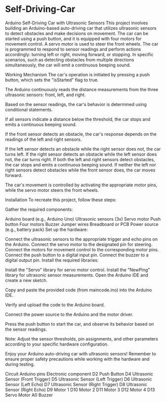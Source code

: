 # Self-Driving-Car
Arduino Self-Driving Car with Ultrasonic Sensors
This project involves building an Arduino-based auto-driving car that utilizes ultrasonic sensors to detect obstacles and make decisions on movement. The car can be started using a push button, and it is equipped with four motors for movement control. A servo motor is used to steer the front wheels. The car is programmed to respond to sensor readings and perform actions accordingly: turning left or right, moving forward, or stopping. In specific scenarios, such as detecting obstacles from multiple directions simultaneously, the car will emit a continuous beeping sound.

Working Mechanism
The car's operation is initiated by pressing a push button, which sets the "isStarted" flag to true.

The Arduino continuously reads the distance measurements from the three ultrasonic sensors: front, left, and right.

Based on the sensor readings, the car's behavior is determined using conditional statements.

If all sensors indicate a distance below the threshold, the car stops and emits a continuous beeping sound.

If the front sensor detects an obstacle, the car's response depends on the readings of the left and right sensors.

If the left sensor detects an obstacle while the right sensor does not, the car turns left.
If the right sensor detects an obstacle while the left sensor does not, the car turns right.
If both the left and right sensors detect obstacles, the car stops and emits a continuous beeping sound.
If neither the left nor right sensors detect obstacles while the front sensor does, the car moves forward.

The car's movement is controlled by activating the appropriate motor pins, while the servo motor steers the front wheels.

Installation
To recreate this project, follow these steps:

Gather the required components:

Arduino board (e.g., Arduino Uno)
Ultrasonic sensors (3x)
Servo motor
Push button
Four motors
Buzzer
Jumper wires
Breadboard or PCB
Power source (e.g., battery pack)
Set up the hardware:

Connect the ultrasonic sensors to the appropriate trigger and echo pins on the Arduino.
Connect the servo motor to the designated pin for steering.
Connect the motors for movement control to the corresponding motor pins.
Connect the push button to a digital input pin.
Connect the buzzer to a digital output pin.
Install the required libraries:

Install the "Servo" library for servo motor control.
Install the "NewPing" library for ultrasonic sensor measurements.
Open the Arduino IDE and create a new sketch.

Copy and paste the provided code (from maincode.ino) into the Arduino IDE.

Verify and upload the code to the Arduino board.

Connect the power source to the Arduino and the motor driver.

Press the push button to start the car, and observe its behavior based on the sensor readings.

Note: Adjust the sensor thresholds, pin assignments, and other parameters according to your specific hardware configuration.

Enjoy your Arduino auto-driving car with ultrasonic sensors!
Remember to ensure proper safety precautions while working with the hardware and during testing.

Circuit
Arduino pins	Electronic component
D2	Push Button
D4	Ultrasonic Sensor (Front Trigger)
D5	Ultrasonic Sensor (Left Trigger)
D6	Ultrasonic Sensor (Left Echo)
D7	Ultrasonic Sensor (Right Trigger)
D8	Ultrasonic Sensor (Right Echo)
D9	Motor 1
D10	Motor 2
D11	Motor 3
D12	Motor 4
D13	Servo Motor
A0	Buzzer
